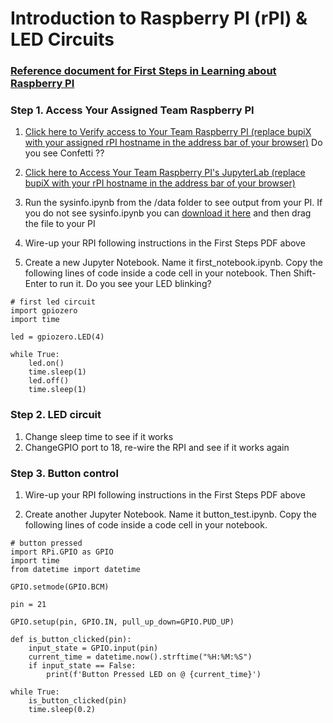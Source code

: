 # Introduction to Raspberry PI (rPI) & LED Circuits

### [Reference document for First Steps in Learning about Raspberry PI](Bush_RPI_PYTHON_ROBOTICS.pdf)

### Step 1. Access Your Assigned Team Raspberry PI

1. [Click here to Verify access to Your Team Raspberry PI  (replace bupiX with your assigned  rPI hostname in the address bar of your browser)](http://bupiX.bush.edu)
Do you see Confetti ?? 

1. [Click here to Access Your Team Raspberry PI's JupyterLab (replace bupiX with your rPI hostname in the address bar of your browser)](http://bupiX.bush.edu:8081)

1. Run the sysinfo.ipynb from the /data folder to see output from your PI. If you do not see sysinfo.ipynb you can [download it here](sysinfo.ipynb) and then drag the file to your PI

1. Wire-up your RPI following instructions in the First Steps PDF above

1. Create a new Jupyter Notebook. Name it first_notebook.ipynb. Copy the following lines of code inside a code cell in your notebook. Then Shift-Enter to run it. Do you see your LED blinking?


````
# first led circuit
import gpiozero
import time

led = gpiozero.LED(4)

while True:
    led.on()
    time.sleep(1)
    led.off()
    time.sleep(1)
````

### Step 2. LED circuit
1. Change sleep time to see if it works
2. ChangeGPIO port to 18, re-wire the RPI and see if it works again

### Step 3. Button control
1. Wire-up your RPI following instructions in the First Steps PDF above

1. Create another Jupyter Notebook.  Name it button_test.ipynb. Copy the following lines of code inside a code cell in your notebook.

````
# button pressed
import RPi.GPIO as GPIO
import time
from datetime import datetime

GPIO.setmode(GPIO.BCM)

pin = 21

GPIO.setup(pin, GPIO.IN, pull_up_down=GPIO.PUD_UP)

def is_button_clicked(pin):
    input_state = GPIO.input(pin)
    current_time = datetime.now().strftime("%H:%M:%S")
    if input_state == False:
        print(f'Button Pressed LED on @ {current_time}')

while True:
    is_button_clicked(pin)
    time.sleep(0.2)

````

